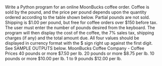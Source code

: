 
Write a Python program for an online MoonBucks coffee order. Coffee is sold by the pound, and the price per pound depends upon the quantity ordered according to the table shown below. Partial pounds are not sold. Shipping is $1.00 per pound, but free for coffee orders over $150 before tax. The user must enter the number of pounds desired from the keyboard. The program will then display the cost of the coffee, the 7% sales tax, shipping charges (if any) and the total amount due. All four values should be displayed in currency format with the $ sign right up against the first digit. See SAMPLE OUTPUTS below.
MoonBucks Coffee Company - Coffee Prices
40 pounds or more          $7.50 per lb.
20 pounds or more          $8.75 per lb.
10 pounds or more          $10.00 per lb.
1 to 9 pounds                  $12.00 per lb.
